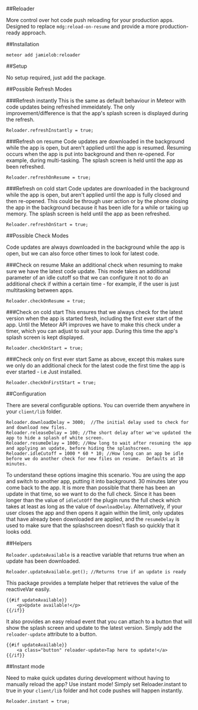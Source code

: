 ##Reloader

More control over hot code push reloading for your production apps.   Designed to replace `mdg:reload-on-resume` and provide a more production-ready approach.

##Installation

`meteor add jamielob:reloader`

##Setup

No setup required, just add the package.





##Possible Refresh Modes

###Refresh instantly
This is the same as default behaviour in Meteor with code updates being refreshed immeidately. The only improvement/difference is that the app's splash screen is displayed during the refresh.

`Reloader.refreshInstantly = true;`

###Refresh on resume 
Code updates are downloaded in the background while the app is open, but aren't applied until the app is resumed.  Resuming occurs when the app is put into background and then re-opened.  For example, during multi-tasking.  The splash screen is held until the app as been refreshed.

`Reloader.refreshOnResume = true;`

###Refresh on cold start
Code updates are downloaded in the background while the app is open, but aren't applied until the app is fully closed and then re-opened.  This could be through user action or by the phone closing the app in the background because it has been idle for a while or taking up memory.  The splash screen is held until the app as been refreshed.

`Reloader.refreshOnStart = true;`



##Possible Check Modes

Code updates are always downloaded in the background while the app is open, but we can also force other times to look for latest code.

###Check on resume
Make an additional check when resuming to make sure we have the latest code update.  This mode takes an additional parameter of an idle cutoff so that we can configure it not to do an additional check if within a certain time - for example, if the user is just multitasking between apps.

`Reloader.checkOnResume = true;`

###Check on cold start
This ensures that we always check for the latest version when the app is started fresh, including the first ever start of the app.  Until the Meteor API improves we have to make this check under a timer, which you can adjust to suit your app.  During this time the app's splash screen is kept displayed.

`Reloader.checkOnStart = true;`

###Check only on first ever start
Same as above, except this makes sure we only do an additional check for the latest code the first time the app is ever started - i.e Just installed.

`Reloader.checkOnFirstStart = true;`







##Configuration

There are several configurable options.  You can override them anywhere in your `client/lib` folder.

```
Reloader.downloadDelay = 3000;  //The initial delay used to check for and download new files.
Reloader.releaseDelay = 100; //The short delay after we've updated the app to hide a splash of white screen.
Reloader.resumeDelay = 1000; //How long to wait after resuming the app and applying an update, before hiding the splashscreen.
Reloader.idleCutoff = 1000 * 60 * 10; //How long can an app be idle before we do another check for new files on resume.  Defaults at 10 minutes.
```

To understand these options imagine this scenario.  You are using the app and switch to another app, putting it into background.  30 minutes later you come back to the app.  It is more than possible that there has been an update in that time, so we want to do the full check.  Since it has been longer than the value of `idleCutOff` the plugin runs the full check which takes at least as long as the value of `downloadDelay`.  Alternatively, if your user closes the app and then opens it again within the limit, only updates that have already been downloaded are applied, and the `resumeDelay` is used to make sure that the splashscreen doesn't flash so quickly that it looks odd.

##Helpers

`Reloader.updateAvailable` is a reactive variable that returns true when an update has been downloaded.

```
Reloader.updateAvailable.get(); //Returns true if an update is ready
```

This package provides a template helper that retrieves the value of the reactiveVar easily.

```
{{#if updateAvailable}}
  	<p>Update available!</p>
{{/if}}
```

It also provides an easy reload event that you can attach to a button that will show the splash screen and update to the latest version. Simply add the `reloader-update` attribute to a button.

```
{{#if updateAvailable}}
	<a class="button" reloader-update>Tap here to update!</a>
{{/if}}
```

##Instant mode

Need to make quick updates during development without having to manually reload the app?  Use instant mode!  Simply set Reloader.instant to true in your `client/lib` folder and hot code pushes will happen instantly.

```
Reloader.instant = true;
```